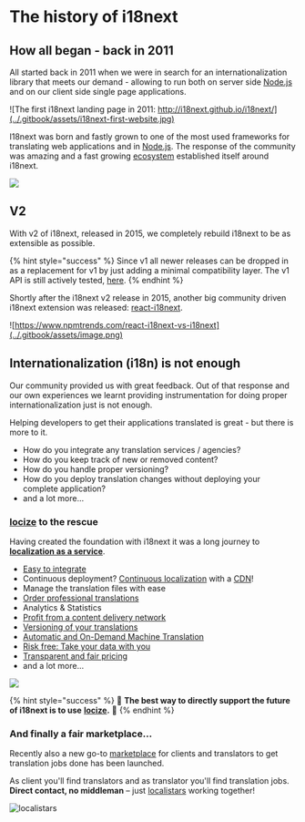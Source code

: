 # The history of i18next

## How all began - back in 2011

All started back in 2011 when we were in search for an internationalization library that meets our demand - allowing to run both on server side [Node.js](https://nodejs.org) and on our client side single page applications.

![The first i18next landing page in 2011: http://i18next.github.io/i18next/](../.gitbook/assets/i18next-first-website.jpg)

I18next was born and fastly grown to one of the most used frameworks for translating web applications and in [Node.js](https://nodejs.org). The response of the community was amazing and a fast growing [ecosystem](../overview/supported-frameworks.md) established itself around i18next.

![](../.gitbook/assets/i18next-logo.png)

## V2

With v2 of i18next, released in 2015, we completely rebuild i18next to be as extensible as possible.

{% hint style="success" %}
Since v1 all newer releases can be dropped in as a replacement for v1 by just adding a minimal compatibility layer. The v1 API is still actively tested, [here](https://github.com/i18next/i18next/blob/master/test/backward/v1.11.1.compat.js).
{% endhint %}

Shortly after the i18next v2 release in 2015, another big community driven i18next extension was released: [react-i18next](https://react.i18next.com/).

![https://www.npmtrends.com/react-i18next-vs-i18next](../.gitbook/assets/image.png)

## Internationalization (i18n) is not enough

Our community provided us with great feedback. Out of that response and our own experiences we learnt providing instrumentation for doing proper internationalization just is not enough.

Helping developers to get their applications translated is great - but there is more to it.

* How do you integrate any translation services / agencies?
* How do you keep track of new or removed content?
* How do you handle proper versioning?
* How do you deploy translation changes without deploying your complete application?
* and a lot more...

### [locize](https://locize.com) to the rescue

Having created the foundation with i18next it was a long journey to [**localization as a service**](https://locize.com).

* [Easy to integrate](https://docs.locize.com/integration/instrumenting-your-code#i-18-next)
* Continuous deployment? [Continuous localization](https://locize.com/how-it-works.html#continouslocalization) with a [CDN](https://docs.locize.com/whats-inside/cdn-content-delivery-network)!
* Manage the translation files with ease
* [Order professional translations](https://docs.locize.com/guides-tips-and-tricks/working-with-translators/localistars)
* Analytics & Statistics
* [Profit from a content delivery network](https://docs.locize.com/whats-inside/cdn-content-delivery-network)
* [Versioning of your translations](https://docs.locize.com/more/versioning)
* [Automatic and On-Demand Machine Translation](https://docs.locize.com/whats-inside/auto-machine-translation)
* [Risk free: Take your data with you](https://docs.locize.com/more/general-questions/how-is-locize-different-from-the-alternatives#service-lock-in)
* [Transparent and fair pricing](https://locize.com/pricing.html)
* and a lot more...

![](../.gitbook/assets/transform-your-localization-process-small.png)

{% hint style="success" %}
🙏 **The best way to directly support the future of i18next is to use** [**locize**](https://locize.com)**.** 💙
{% endhint %}

### And finally a fair marketplace...

Recently also a new go-to [marketplace](https://www.localistars.com/) for clients and translators to get translation jobs done has been launched.

As client you'll find translators and as translator you'll find translation jobs.\
**Direct contact, no middleman** – just [localistars](https://www.localistars.com/) working together!

![localistars](../.gitbook/assets/logo\_big.png)

